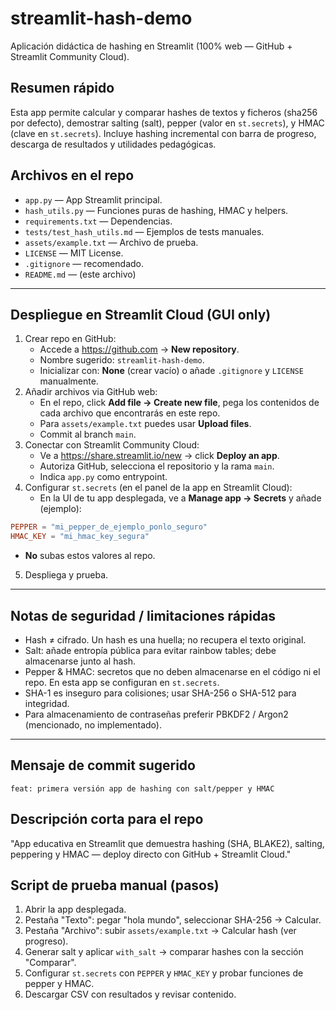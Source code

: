 # streamlit-hash-demo

Aplicación didáctica de hashing en Streamlit (100% web — GitHub + Streamlit Community Cloud).

## Resumen rápido
Esta app permite calcular y comparar hashes de textos y ficheros (sha256 por defecto), demostrar salting (salt), pepper (valor en `st.secrets`), y HMAC (clave en `st.secrets`). Incluye hashing incremental con barra de progreso, descarga de resultados y utilidades pedagógicas.

## Archivos en el repo
- `app.py` — App Streamlit principal.
- `hash_utils.py` — Funciones puras de hashing, HMAC y helpers.
- `requirements.txt` — Dependencias.
- `tests/test_hash_utils.md` — Ejemplos de tests manuales.
- `assets/example.txt` — Archivo de prueba.
- `LICENSE` — MIT License.
- `.gitignore` — recomendado.
- `README.md` — (este archivo)

---

## Despliegue en Streamlit Cloud (GUI only)
1. Crear repo en GitHub:
   - Accede a https://github.com → **New repository**.
   - Nombre sugerido: `streamlit-hash-demo`.
   - Inicializar con: **None** (crear vacío) o añade `.gitignore` y `LICENSE` manualmente.
2. Añadir archivos via GitHub web:
   - En el repo, click **Add file → Create new file**, pega los contenidos de cada archivo que encontrarás en este repo.
   - Para `assets/example.txt` puedes usar **Upload files**.
   - Commit al branch `main`.
3. Conectar con Streamlit Community Cloud:
   - Ve a https://share.streamlit.io/new → click **Deploy an app**.
   - Autoriza GitHub, selecciona el repositorio y la rama `main`.
   - Indica `app.py` como entrypoint.
4. Configurar `st.secrets` (en el panel de la app en Streamlit Cloud):
   - En la UI de tu app desplegada, ve a **Manage app → Secrets** y añade (ejemplo):
```toml
PEPPER = "mi_pepper_de_ejemplo_ponlo_seguro"
HMAC_KEY = "mi_hmac_key_segura"
```
   - **No** subas estos valores al repo.
5. Despliega y prueba.

---

## Notas de seguridad / limitaciones rápidas
- Hash ≠ cifrado. Un hash es una huella; no recupera el texto original.
- Salt: añade entropía pública para evitar rainbow tables; debe almacenarse junto al hash.
- Pepper & HMAC: secretos que no deben almacenarse en el código ni el repo. En esta app se configuran en `st.secrets`.
- SHA-1 es inseguro para colisiones; usar SHA-256 o SHA-512 para integridad.
- Para almacenamiento de contraseñas preferir PBKDF2 / Argon2 (mencionado, no implementado).

--- 

## Mensaje de commit sugerido
`feat: primera versión app de hashing con salt/pepper y HMAC`

## Descripción corta para el repo
"App educativa en Streamlit que demuestra hashing (SHA, BLAKE2), salting, peppering y HMAC — deploy directo con GitHub + Streamlit Cloud."

## Script de prueba manual (pasos)
1. Abrir la app desplegada.
2. Pestaña "Texto": pegar "hola mundo", seleccionar SHA-256 → Calcular.
3. Pestaña "Archivo": subir `assets/example.txt` → Calcular hash (ver progreso).
4. Generar salt y aplicar `with_salt` → comparar hashes con la sección "Comparar".
5. Configurar `st.secrets` con `PEPPER` y `HMAC_KEY` y probar funciones de pepper y HMAC.
6. Descargar CSV con resultados y revisar contenido.


